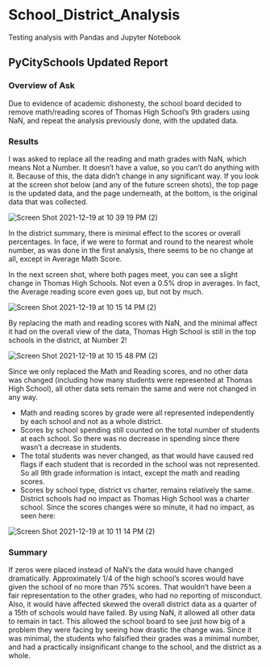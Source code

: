 # School_District_Analysis
Testing analysis with Pandas and Jupyter Notebook

## PyCitySchools Updated Report

### Overview of Ask
Due to evidence of academic dishonesty, the school board decided to remove math/reading scores of Thomas High School’s 9th graders using NaN, and repeat the analysis previously done, with the updated data.

### Results
I was asked to replace all the reading and math grades with NaN, which means Not a Number.  It doesn’t have a value, so you can’t do anything with it.  Because of this, the data didn’t change in any significant way. If you look at the screen shot below (and any of the future screen shots), the top page is the updated data, and the page underneath, at the bottom, is the original data that was collected.

![Screen Shot 2021-12-19 at 10 39 19 PM (2)](https://user-images.githubusercontent.com/93801125/146714699-af4d83db-d2bb-42b7-8c02-c89321beca85.png)

In the district summary, there is minimal effect to the scores or overall percentages. In face, if we were to format and round to the nearest whole number, as was done in the first analysis, there seems to be no change at all, except in Average Math Score.

In the next screen shot, where both pages meet, you can see a slight change in Thomas High Schools. Not even a 0.5% drop in averages.  In fact, the Average reading score even goes up, but not by much.

![Screen Shot 2021-12-19 at 10 15 14 PM (2)](https://user-images.githubusercontent.com/93801125/146714718-8c2147bd-876d-48f7-b352-f4813541122a.png)

By replacing the math and reading scores with NaN, and the minimal affect it had on the overall view of the data, Thomas High School is still in the top schools in the district, at Number 2!

![Screen Shot 2021-12-19 at 10 15 48 PM (2)](https://user-images.githubusercontent.com/93801125/146714949-88fba2c4-fafd-4bd1-8a12-0a7c4fb16bf5.png)

Since we only replaced the Math and Reading scores, and no other data was changed (including how many students were represented at Thomas High School), all other data sets remain the same and were not changed in any way. 

* Math and reading scores by grade were all represented independently by each school and not as a whole district. 
* Scores by school spending still counted on the total number of students at each school. So there was no decrease in spending since there wasn’t a decrease in students.  
*  The total students was never changed, as that would have caused red flags if each student that is recorded in the school was not represented. So all 9th grade information is intact, except the math and reading scores.
* Scores by school type, district vs charter, remains relatively the same.  District schools had no impact as Thomas High School was a charter school.  Since the scores changes were so minute, it had no impact, as seen here:

![Screen Shot 2021-12-19 at 10 11 14 PM (2)](https://user-images.githubusercontent.com/93801125/146714975-63ba4142-e6a0-4c22-82d3-b5db91690dd8.png)

### Summary
If zeros were placed instead of NaN’s the data would have changed dramatically.  Approximately 1/4 of the high school’s scores would have given the school of no more than 75% scores.  That wouldn’t have been a fair representation to the other grades, who had no reporting of misconduct.  Also, it would have affected skewed the overall district data as a quarter of a 15th of schools would have failed.  By using NaN, it allowed all other data to remain in tact.  This allowed the school board to see just how big of a problem they were facing by seeing how drastic the change was.  Since it was minimal, the students who falsified their grades was a minimal number, and had a practically insignificant change to the school, and the district as a whole.
